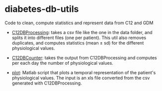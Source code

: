 # diabetes-db-utils
Code to clean, compute statistics and represent data from C12 and GDM

- [C12DBProcessing](https://github.com/aislab-hevs/diabetes-db-utils/tree/master/C12DBProcessing): takes a csv file like the one in the data folder, and splits it into different files (one per patient). This util also removes duplicates, and computes statistics (mean ± sd) for the different physiological values. 

- [C12DBCounter](https://github.com/aislab-hevs/diabetes-db-utils/tree/master/C12DBCounter/src/ch/hevs/aislab/magpie/counter): takes the output from C12DBProcessing and computes per each day the number of physiological values.

- [plot](https://github.com/aislab-hevs/diabetes-db-utils/tree/master/plot): Matlab script that plots a temporal representation of the patient's physiological values. The input is an xls file converted from the csv generated with C12DBProcessing.